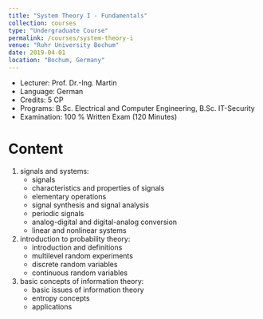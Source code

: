 ```yaml
---
title: "System Theory I - Fundamentals"
collection: courses
type: "Undergraduate Course"
permalink: /courses/system-theory-i
venue: "Ruhr University Bochum"
date: 2019-04-01
location: "Bochum, Germany"
---
```


* Lecturer: Prof. Dr.-Ing. Martin
* Language: German
* Credits: 5 CP
* Programs: B.Sc. Electrical and Computer Engineering, B.Sc. IT-Security
* Examination: 100 % Written Exam (120 Minutes)

Content
======

1. signals and systems:
   * signals
   * characteristics and properties of signals
   * elementary operations
   * signal synthesis and signal analysis
   * periodic signals
   * analog-digital and digital-analog conversion
   * linear and nonlinear systems
2. introduction to probability theory:
   * introduction and definitions
   * multilevel random experiments
   * discrete random variables
   * continuous random variables
3. basic concepts of information theory:
   * basic issues of information theory
   * entropy concepts
   * applications
